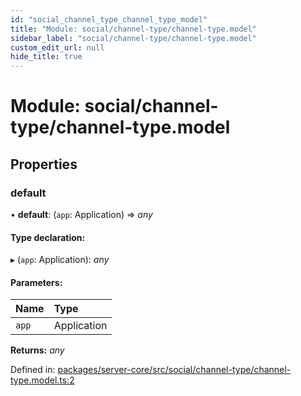 ```yaml
---
id: "social_channel_type_channel_type_model"
title: "Module: social/channel-type/channel-type.model"
sidebar_label: "social/channel-type/channel-type.model"
custom_edit_url: null
hide_title: true
---
```


# Module: social/channel-type/channel-type.model

## Properties

### default

• **default**: (`app`: Application) => *any*

#### Type declaration:

▸ (`app`: Application): *any*

#### Parameters:

| Name | Type |
| :------ | :------ |
| `app` | Application |

**Returns:** *any*

Defined in: [packages/server-core/src/social/channel-type/channel-type.model.ts:2](https://github.com/xr3ngine/xr3ngine/blob/2d83606b6/packages/server-core/src/social/channel-type/channel-type.model.ts#L2)
